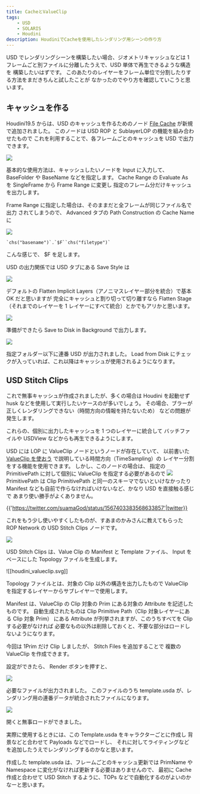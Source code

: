```yaml
---
title: CacheとValueClip
tags:
    - USD
    - SOLARIS
    - Houdini
description: HoudiniでCacheを使用したレンダリング用シーンの作り方
---
```


USD でレンダリングシーンを構築したい場合、ジオメトリキャッシュなどは 1 フレームごと別ファイルに分離したうえで、USD 単体で再生できるような構造を
構築したいはずです。
このあたりのレイヤーをフレーム単位で分割したりする方法をまだきちんと試したことが
なかったのでやり方を確認していこうと思います。

## キャッシュを作る

Houdini19.5 からは、USD のキャッシュを作るためのノード [File Cache](https://www.sidefx.com/docs/houdini19.5/nodes/lop/filecache.html) が新規で追加されました。
このノードは USD ROP と SublayerLOP の機能を組み合わせたもので
これを利用することで、各フレームごとのキャッシュを USD で出力できます。

![](https://gyazo.com/64eebd06fe760cc4099b8069bd17e9f5.png)

基本的な使用方法は、キャッシュしたいノードを Input に入力して、
BaseFolder や BaseName などを指定します。
Cache Range の Evaluate As を SingleFrame から Frame Range に変更し
指定のフレーム分だけキャッシュを出力します。

Frame Range に指定した場合は、そのままだと全フレームが同じファイル名で出力
されてしまうので、 Advanced タブの Path Construction の Cache Name に

![](https://gyazo.com/3bb1a21190034c6ed7ea84ae788495b2.png)

```
`chs("basename")`.`$F``chs("filetype")`
```

こんな感じで、 $F を足します。

USD の出力関係では
USD タブにある Save Style は

![](https://gyazo.com/d5bedee845d003945a90b80e8025fc5e.png)

デフォルトの Flatten Implicit Layers（アノニマスレイヤー部分を統合）で基本 OK だと思いますが
完全にキャッシュと割り切って切り離すなら Flatten Stage（それまでのレイヤーを 1 レイヤーにすべて統合）とかでもアリかと思います。

![](https://gyazo.com/da7d6fc7bd23c697455443c522835e77.png)

準備ができたら Save to Disk in Background で出力します。

![](https://gyazo.com/5776c4aff6d3a787677bc91873c4d302.png)

指定フォルダー以下に連番 USD が出力されました。
Load from Disk にチェックが入っていれば、これ以降はキャッシュが使用されるようになります。

## USD Stitch Clips

これで無事キャッシュが作成されましたが、多くの場合は Houdini を起動せず
husk などを使用して実行したいケースのが多いでしょう。
その場合、ブラーが正しくレンダリングできない（時間方向の情報を持たないため）
などの問題が発生します。

これらの、個別に出力したキャッシュを 1 つのレイヤーに統合して
バッチファイルや USDView などからも再生できるようにします。

USD には LOP に ValueClip ノードというノードが存在していて、
以前書いた [ValueClip を使おう](https://fereria.github.io/reincarnation_tech/11_Pipeline/01_USD/12_ValueClip_01/) で説明している時間方向（TimeSampling）の
レイヤー分割をする機能を使用できます。
しかし、このノードの場合は、
指定の PrimitivePath に対して個別に ValueClip を指定する必要があるので
![](https://gyazo.com/5687a47d5ed4d8c7d920a98df771a8ad.png)
PrimitivePath は Clip PrimitivePath と同一のスキーマでないといけなかったり
Manifest なども自前で作らなければいけないなど、かなり USD を直接触る感じで
あまり使い勝手がよくありません。

{{'https://twitter.com/suamaGod/status/1567403383568633857'|twitter}}

これをもう少し使いやすくしたものが、すあまのかみさんに教えてもらった ROP Network の USD Stitch Clips ノードです。

![](https://gyazo.com/2c87cfb56bf0ec3c4e3f12db2e4f9add.png)

USD Stitch Clips は、Value Clip の Manifest と Template ファイル、
Input をベースにした Topology ファイルを生成します。

![[houdini_valueclip.svg]]

Topology ファイルとは、対象の Clip 以外の構造を出力したもので
ValueClip を指定するレイヤーからサブレイヤーで使用します。

Manifest は、ValueClip の Clip 対象の Prim にある対象の Attribute を記述したものです。
自動生成されたものは Clip Primitive Path（Clip 対象レイヤーにある Clip 対象 Prim）
にある Attribute が列挙されますが、このうちすべてを Clip する必要がなければ
必要なもの以外は削除しておくと、不要な部分はロードしないようになります。

今回は 1Prim だけ Clip しましたが、 Stitch Files を追加することで
複数の ValueClip を作成できます。

設定ができたら、 Render ボタンを押すと、

![](https://gyazo.com/afb2a3e6fa76d01d73f0fd407228c4da.png)

必要なファイルが出力されました。
このファイルのうち template.usda が、レンダリング用の連番データが統合されたファイルになります。

![](https://gyazo.com/18a46cd914f30fbdc73ca11d96a3615c.png)

開くと無事ロードができました。

実際に使用するときには、この Template.usda をキャラクターごとに作成し
背景などと合わせて Payloads などでロードし、
それに対してライティングなどを追加したうえでレンダリングするのかなと思います。

作成した template.usda は、フレームごとのキャッシュ更新では
PrimName や Namespace に変化がなければ更新する必要はありませんので、
最初に Cache 作成と合わせて USD Stitch するように、TOPs などで自動化するのがよいのかなーと思います。
